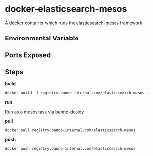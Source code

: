 # docker-elasticsearch-mesos

A docker container which runs the [elasticsearch-mesos] framework

## Environmental Variable

## Ports Exposed

## Steps

__build__

```
docker build -t registry.banno-internal.com/elasticsearch-mesos .
```

__run__

Run as a mesos task via [banno-deploy]

__pull__

```
docker pull registry.banno-internal.com/elasticsearch-mesos
```

__push__

```
docker push registry.banno-internal.com/elasticsearch-mesos
```

[banno-deploy]: https://github.com/Banno/banno-deploy
[elasticsearch-mesos]: https://github.com/Banno/elasticsearch-mesos
